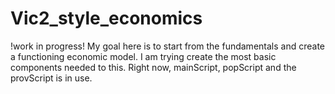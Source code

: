 # Vic2_style_economics
!work in progress!
My goal here is to start from the fundamentals and create a functioning economic model. I am trying create the most basic components needed to this. Right now, mainScript, popScript and the provScript is in use.
